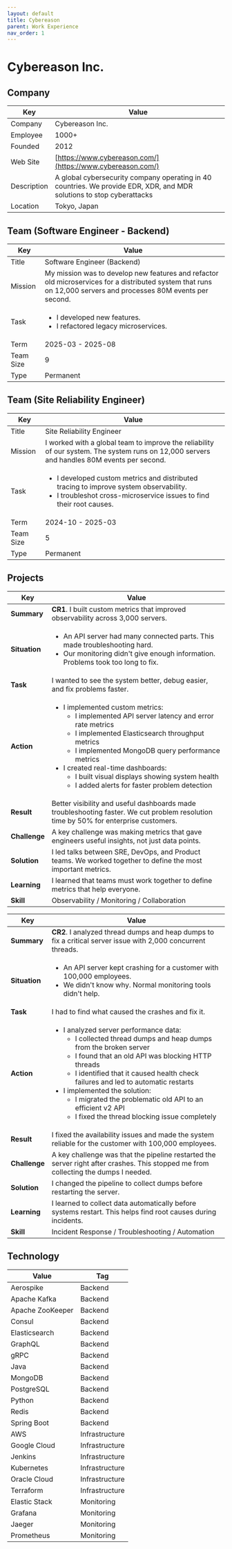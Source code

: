 ```yaml
---
layout: default
title: Cybereason
parent: Work Experience
nav_order: 1
---
```


# Cybereason Inc.

## Company

| Key         | Value                                                                                                             |
| ----------- | ----------------------------------------------------------------------------------------------------------------- |
| Company     | Cybereason Inc.                                                                                                   |
| Employee    | 1000+                                                                                                             |
| Founded     | 2012                                                                                                              |
| Web Site    | [https://www.cybereason.com/](https://www.cybereason.com/)                                                        |
| Description | A global cybersecurity company operating in 40 countries. We provide EDR, XDR, and MDR solutions to stop cyberattacks |
| Location    | Tokyo, Japan                                                                                                      |

## Team (Software Engineer - Backend)

<table>
  <thead>
    <tr>
      <th>Key</th>
      <th>Value</th>
    </tr>
  </thead>
  <tbody>
    <tr>
      <td>Title</td>
      <td>Software Engineer (Backend)</td>
    </tr>
    <tr>
      <td>Mission</td>
      <td>My mission was to develop new features and refactor old microservices for a distributed system that runs on 12,000 servers and processes 80M events per second.</td>
    </tr>
    <tr>
      <td>Task</td>
      <td>
        <ul>
          <li>I developed new features.</li>
          <li>I refactored legacy microservices.</li>
        </ul>
      </td>
    </tr>
    <tr>
      <td>Term</td>
      <td>2025-03 - 2025-08</td>
    </tr>
    <tr>
      <td>Team Size</td>
      <td>9</td>
    </tr>
    <tr>
      <td>Type</td>
      <td>Permanent</td>
    </tr>
  </tbody>
</table>

## Team (Site Reliability Engineer)

<table>
  <thead>
    <tr>
      <th>Key</th>
      <th>Value</th>
    </tr>
  </thead>
  <tbody>
    <tr>
      <td>Title</td>
      <td>Site Reliability Engineer</td>
    </tr>
    <tr>
      <td>Mission</td>
      <td>I worked with a global team to improve the reliability of our system. The system runs on 12,000 servers and handles 80M events per second.</td>
    </tr>
    <tr>
      <td>Task</td>
      <td>
        <ul>
          <li>I developed custom metrics and distributed tracing to improve system observability.</li>
          <li>I troubleshot cross-microservice issues to find their root causes.</li>
        </ul>
      </td>
    </tr>
    <tr>
      <td>Term</td>
      <td>2024-10 - 2025-03</td>
    </tr>
    <tr>
      <td>Team Size</td>
      <td>5</td>
    </tr>
    <tr>
      <td>Type</td>
      <td>Permanent</td>
    </tr>
  </tbody>
</table>

## Projects

<table>
  <thead>
    <tr>
      <th>Key</th>
      <th>Value</th>
    </tr>
  </thead>
  <tbody>
    <tr>
      <td><strong>Summary</strong></td>
      <td><strong>CR1</strong>. I built custom metrics that improved observability across 3,000 servers.</td>
    </tr>
    <tr>
      <td><strong>Situation</strong></td>
      <td>
        <ul>
          <li>An API server had many connected parts. This made troubleshooting hard.</li>
          <li>Our monitoring didn't give enough information. Problems took too long to fix.</li>
        </ul>
      </td>
    </tr>
    <tr>
      <td><strong>Task</strong></td>
      <td>I wanted to see the system better, debug easier, and fix problems faster.</td>
    </tr>
    <tr>
      <td><strong>Action</strong></td>
      <td>
        <ul>
          <li>I implemented custom metrics:
            <ul>
              <li>I implemented API server latency and error rate metrics</li>
              <li>I implemented Elasticsearch throughput metrics</li>
              <li>I implemented MongoDB query performance metrics</li>
            </ul>
          </li>
          <li>I created real-time dashboards:
            <ul>
              <li>I built visual displays showing system health</li>
              <li>I added alerts for faster problem detection</li>
            </ul>
          </li>
        </ul>
      </td>
    </tr>
    <tr>
      <td><strong>Result</strong></td>
      <td>Better visibility and useful dashboards made troubleshooting faster. We cut problem resolution time by 50% for enterprise customers.</td>
    </tr>
    <tr>
      <td><strong>Challenge</strong></td>
      <td>A key challenge was making metrics that gave engineers useful insights, not just data points.</td>
    </tr>
    <tr>
      <td><strong>Solution</strong></td>
      <td>I led talks between SRE, DevOps, and Product teams. We worked together to define the most important metrics.</td>
    </tr>
    <tr>
      <td><strong>Learning</strong></td>
      <td>I learned that teams must work together to define metrics that help everyone.</td>
    </tr>
    <tr>
      <td><strong>Skill</strong></td>
      <td>Observability / Monitoring / Collaboration</td>
    </tr>
  </tbody>
</table>

<table>
  <thead>
    <tr>
      <th>Key</th>
      <th>Value</th>
    </tr>
  </thead>
  <tbody>
    <tr>
      <td><strong>Summary</strong></td>
      <td><strong>CR2</strong>. I analyzed thread dumps and heap dumps to fix a critical server issue with 2,000 concurrent threads.</td>
    </tr>
    <tr>
      <td><strong>Situation</strong></td>
      <td>
        <ul>
          <li>An API server kept crashing for a customer with 100,000 employees.</li>
          <li>We didn't know why. Normal monitoring tools didn't help.</li>
        </ul>
      </td>
    </tr>
    <tr>
      <td><strong>Task</strong></td>
      <td>I had to find what caused the crashes and fix it.</td>
    </tr>
    <tr>
      <td><strong>Action</strong></td>
      <td>
        <ul>
          <li>I analyzed server performance data:
            <ul>
              <li>I collected thread dumps and heap dumps from the broken server</li>
              <li>I found that an old API was blocking HTTP threads</li>
              <li>I identified that it caused health check failures and led to automatic restarts</li>
            </ul>
          </li>
          <li>I implemented the solution:
            <ul>
              <li>I migrated the problematic old API to an efficient v2 API</li>
              <li>I fixed the thread blocking issue completely</li>
            </ul>
          </li>
        </ul>
      </td>
    </tr>
    <tr>
      <td><strong>Result</strong></td>
      <td>I fixed the availability issues and made the system reliable for the customer with 100,000 employees.</td>
    </tr>
    <tr>
      <td><strong>Challenge</strong></td>
      <td>A key challenge was that the pipeline restarted the server right after crashes. This stopped me from collecting the dumps I needed.</td>
    </tr>
    <tr>
      <td><strong>Solution</strong></td>
      <td>I changed the pipeline to collect dumps before restarting the server.</td>
    </tr>
    <tr>
      <td><strong>Learning</strong></td>
      <td>I learned to collect data automatically before systems restart. This helps find root causes during incidents.</td>
    </tr>
    <tr>
      <td><strong>Skill</strong></td>
      <td>Incident Response / Troubleshooting / Automation</td>
    </tr>
  </tbody>
</table>

## Technology

| Value            | Tag            |
| ---------------- | -------------- |
| Aerospike        | Backend        |
| Apache Kafka     | Backend        |
| Apache ZooKeeper | Backend        |
| Consul           | Backend        |
| Elasticsearch    | Backend        |
| GraphQL          | Backend        |
| gRPC             | Backend        |
| Java             | Backend        |
| MongoDB          | Backend        |
| PostgreSQL       | Backend        |
| Python           | Backend        |
| Redis            | Backend        |
| Spring Boot      | Backend        |
| AWS              | Infrastructure |
| Google Cloud     | Infrastructure |
| Jenkins          | Infrastructure |
| Kubernetes       | Infrastructure |
| Oracle Cloud     | Infrastructure |
| Terraform        | Infrastructure |
| Elastic Stack    | Monitoring     |
| Grafana          | Monitoring     |
| Jaeger           | Monitoring     |
| Prometheus       | Monitoring     | 